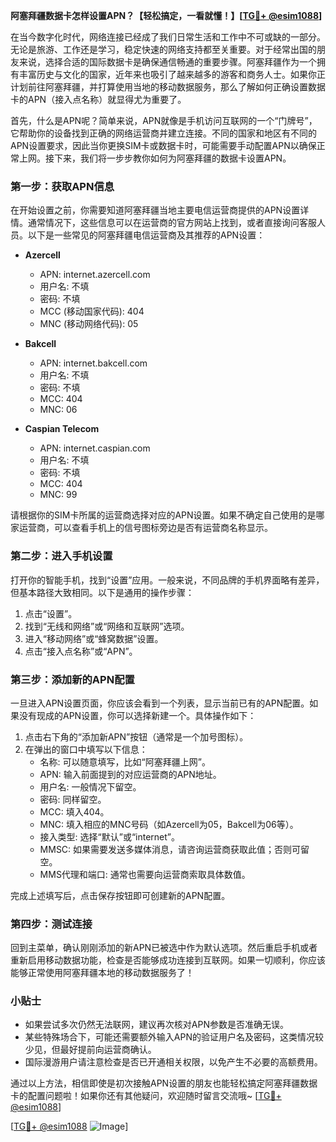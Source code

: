 **阿塞拜疆数据卡怎样设置APN？【轻松搞定，一看就懂！】[[TG💪+ @esim1088](https://t.me/s/esim1088)]**

在当今数字化时代，网络连接已经成了我们日常生活和工作中不可或缺的一部分。无论是旅游、工作还是学习，稳定快速的网络支持都至关重要。对于经常出国的朋友来说，选择合适的国际数据卡是确保通信畅通的重要步骤。阿塞拜疆作为一个拥有丰富历史与文化的国家，近年来也吸引了越来越多的游客和商务人士。如果你正计划前往阿塞拜疆，并打算使用当地的移动数据服务，那么了解如何正确设置数据卡的APN（接入点名称）就显得尤为重要了。

首先，什么是APN呢？简单来说，APN就像是手机访问互联网的一个“门牌号”，它帮助你的设备找到正确的网络运营商并建立连接。不同的国家和地区有不同的APN设置要求，因此当你更换SIM卡或数据卡时，可能需要手动配置APN以确保正常上网。接下来，我们将一步步教你如何为阿塞拜疆的数据卡设置APN。

### 第一步：获取APN信息

在开始设置之前，你需要知道阿塞拜疆当地主要电信运营商提供的APN设置详情。通常情况下，这些信息可以在运营商的官方网站上找到，或者直接询问客服人员。以下是一些常见的阿塞拜疆电信运营商及其推荐的APN设置：

- **Azercell**
  - APN: internet.azercell.com
  - 用户名: 不填
  - 密码: 不填
  - MCC (移动国家代码): 404
  - MNC (移动网络代码): 05

- **Bakcell**
  - APN: internet.bakcell.com
  - 用户名: 不填
  - 密码: 不填
  - MCC: 404
  - MNC: 06

- **Caspian Telecom**
  - APN: internet.caspian.com
  - 用户名: 不填
  - 密码: 不填
  - MCC: 404
  - MNC: 99

请根据你的SIM卡所属的运营商选择对应的APN设置。如果不确定自己使用的是哪家运营商，可以查看手机上的信号图标旁边是否有运营商名称显示。

### 第二步：进入手机设置

打开你的智能手机，找到“设置”应用。一般来说，不同品牌的手机界面略有差异，但基本路径大致相同。以下是通用的操作步骤：

1. 点击“设置”。
2. 找到“无线和网络”或“网络和互联网”选项。
3. 进入“移动网络”或“蜂窝数据”设置。
4. 点击“接入点名称”或“APN”。

### 第三步：添加新的APN配置

一旦进入APN设置页面，你应该会看到一个列表，显示当前已有的APN配置。如果没有现成的APN设置，你可以选择新建一个。具体操作如下：

1. 点击右下角的“添加新APN”按钮（通常是一个加号图标）。
2. 在弹出的窗口中填写以下信息：
   - 名称: 可以随意填写，比如“阿塞拜疆上网”。
   - APN: 输入前面提到的对应运营商的APN地址。
   - 用户名: 一般情况下留空。
   - 密码: 同样留空。
   - MCC: 填入404。
   - MNC: 填入相应的MNC号码（如Azercell为05，Bakcell为06等）。
   - 接入类型: 选择“默认”或“internet”。
   - MMSC: 如果需要发送多媒体消息，请咨询运营商获取此值；否则可留空。
   - MMS代理和端口: 通常也需要向运营商索取具体数值。

完成上述填写后，点击保存按钮即可创建新的APN配置。

### 第四步：测试连接

回到主菜单，确认刚刚添加的新APN已被选中作为默认选项。然后重启手机或者重新启用移动数据功能，检查是否能够成功连接到互联网。如果一切顺利，你应该能够正常使用阿塞拜疆本地的移动数据服务了！

### 小贴士

- 如果尝试多次仍然无法联网，建议再次核对APN参数是否准确无误。
- 某些特殊场合下，可能还需要额外输入APN的验证用户名及密码，这类情况较少见，但最好提前向运营商确认。
- 国际漫游用户请注意检查是否已开通相关权限，以免产生不必要的高额费用。

通过以上方法，相信即使是初次接触APN设置的朋友也能轻松搞定阿塞拜疆数据卡的配置问题啦！如果你还有其他疑问，欢迎随时留言交流哦~ [[TG💪+ @esim1088](https://t.me/s/esim1088)]

[[TG💪+ @esim1088](https://t.me/s/esim1088) ![Image](https://i.postimg.cc/4NQfJmqS/Snipaste-2025-05-13-00-14-12.png)]